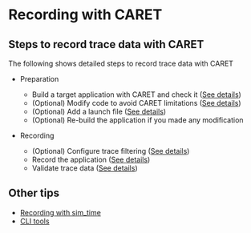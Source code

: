 # Recording with CARET

## Steps to record trace data with CARET

The following shows detailed steps to record trace data with CARET

- Preparation

  - Build a target application with CARET and check it ([See details](./build_check))
  - (Optional) Modify code to avoid CARET limitations ([See details](./validating/#warnings-due-to-caret-limitations))
  - (Optional) Add a launch file ([See details](./recording/#launch))
  - (Optional) Re-build the application if you made any modification

- Recording

  - (Optional) Configure trace filtering ([See details](./trace_filtering))
  - Record the application ([See details](./recording))
  - Validate trace data ([See details](./validating))

## Other tips

- [Recording with sim_time](./sim_time)
- [CLI tools](./cli_tool)
